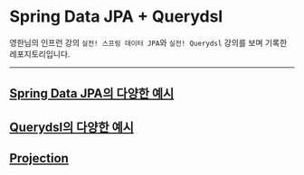 # Spring Data JPA + Querydsl

영한님의 인프런 강의 `실전! 스프링 데이터 JPA`와 `실전! Querydsl` 강의를 보며 기록한 레포지토리입니다.

---

## [Spring Data JPA의 다양한 예시](src%2Fmain%2Fjava%2Fcom%2Fbigfanoftim%2Fadvancedjpa%2Fuser%2Fdomain%2FUserRepository.java)
## [Querydsl의 다양한 예시](src/test/java/com/bigfanoftim/advancedjpa/user/domain/UserQueryDslTest.java)
## [Projection](markdown/Projection.md)

